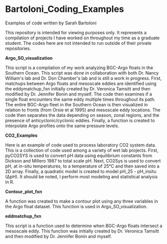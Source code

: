# Bartoloni_Coding_Examples
Examples of code written by Sarah Bartoloni

This repository is intended for viewing purposes only. It represents a compilation of projects I have worked on throughout my time as a graduate student. The codes here are not intended to run outside of their private repositories.

 **Argo_SO_visualization**

This script is a compilation of my work analyzing BGC-Argo floats in the Southern Ocean. This script was done in collaboration with both Dr. Nancy William's lab and Dr. Don Chamber's lab and is still a work in progress. First, matchups between Argo floats and mesoscale eddies are identified using the eddymatchup_fxn initially created by Dr. Veronica Tamsitt and then modified by Dr. Jennifer Bonin and myself. The code then examines if a single float encounters the same eddy multiple times throughout its path. The entire BGC-Argo fleet in the Southern Ocean is then visualized in relation to fronts (from Orsie et al 1995) and mesoscale eddy locations. The code then separates the data depending on season, zonal regions, and the presence of anticyclonic/cyclonic eddies. Finally, a function is created to interpolate Argo profiles onto the same pressure levels.

 **CO2_Examples**

Here is an example of code used to process laboratory CO2 system data. This is a collection of code used among a variety of wet lab projects. First, pyCO2SYS is used to convert pH data using equilibrium constants from Dickson and Millero 1987 to total scale pH. Next, CO2Sys is used to convert pH, at in-situ temperatures, to a temperature of 25°C and then saved into a 2D array. Finally, a quadratic model is created to model pH_25 - pH_insitu (∆pH). It should be noted, I perform most modeling and statistical analysis in R.
 
 **Contour_plot_fxn**

A function was created to make a contour plot using any three variables in the Argo float dataset. This function is used in Argo_SO_visualization.

 **eddmatchup_fxn**

This script is a function used to determine when BGC-Argo floats intersect a mesoscale eddy. This function was initially created by Dr. Veronica Tamsitt and then modified by Dr. Jennifer Bonin and myself.

